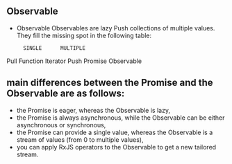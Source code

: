 ## Observable
- Observable
Observables are lazy Push collections of multiple values. They fill the missing spot in the following table:

        SINGLE	    MULTIPLE
Pull	Function	Iterator
Push	Promise	    Observable

## main differences between the Promise and the Observable are as follows:
- the Promise is eager, whereas the Observable is lazy,
- the Promise is always asynchronous, while the Observable can be either asynchronous or synchronous,
- the Promise can provide a single value, whereas the Observable is a stream of values (from 0 to multiple values),
- you can apply RxJS operators to the Observable to get a new tailored stream.